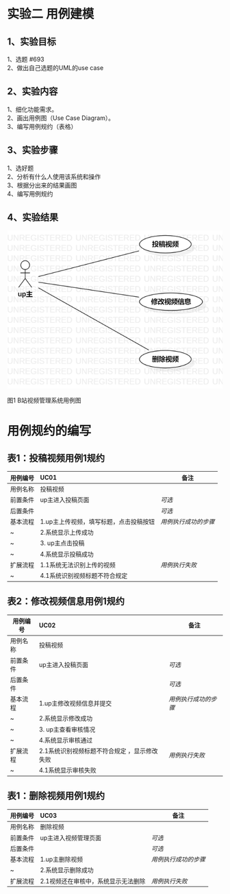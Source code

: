 # 实验二 用例建模

##  1、实验目标

1、选题 #693  
2、做出自己选题的UML的use case

##  2、实验内容

1、细化功能需求。      
2、画出用例图（Use Case Diagram）。      
3、编写用例规约（表格）    

##  3、实验步骤

1、选好题  
2、分析有什么人使用该系统和操作  
3、根据分出来的结果画图  
4、编写用例规约

##  4、实验结果

![用例视图](./my_lab2.png)

图1 B站视频管理系统用例图

# 用例规约的编写

## 表1：投稿视频用例1规约  

用例编号  | UC01 | 备注  
-|:-|-  
用例名称  | 投稿视频  |   
前置条件  | up主进入投稿页面 | *可选*   
后置条件  |     | *可选*   
基本流程  | 1.up主上传视频，填写标题，点击投稿按钮  |*用例执行成功的步骤*    
~| 2.系统显示上传成功  |   
~| 3. up主点击投稿  |   
~| 4.系统显示投稿成功   |   
扩展流程  | 1.1系统无法识别上传的视频   |*用例执行失败*    
~| 4.1系统识别视频标题不符合规定   |  

## 表2：修改视频信息用例1规约  

用例编号  | UC02 | 备注  
-|:-|-  
用例名称  | 投稿视频  |   
前置条件  | up主进入投稿页面 | *可选*   
后置条件  |     | *可选*   
基本流程  | 1.up主修改视频信息并提交  |*用例执行成功的步骤*    
~| 2.系统显示修改成功  |   
~| 3. up主查看审核情况 |   
~| 4.系统显示审核通过  |   
扩展流程  | 2.1系统识别视频标题不符合规定 ，显示修改失败   |*用例执行失败*    
~| 4.1系统显示审核失败  |  

## 表1：删除视频用例1规约  

用例编号  | UC03 | 备注  
-|:-|-  
用例名称  | 删除视频  |   
前置条件  | up主进入视频管理页面 | *可选*   
后置条件  |     | *可选*   
基本流程  | 1.up主删除视频  |*用例执行成功的步骤*    
~| 2.系统显示删除成功  |    
扩展流程  | 2.1视频还在审核中，系统显示无法删除   |*用例执行失败*    
